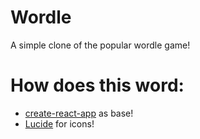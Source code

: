 # Wordle

A simple clone of the popular wordle game!

# How does this word:

- [create-react-app](https://create-react-app.dev/) as base!
- [Lucide](https://lucide.dev/) for icons!
